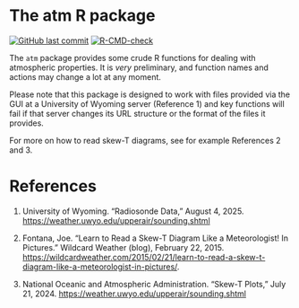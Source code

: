 # The atm R package

<!-- badges: start -->

[![GitHub last
commit](https://img.shields.io/github/last-commit/dankelley/atm)](https://img.shields.io/github/last-commit/dankelley/atm)
[![R-CMD-check](https://github.com/dankelley/atm/actions/workflows/R-CMD-check.yaml/badge.svg)](https://github.com/dankelley/atm/actions/workflows/R-CMD-check.yaml)
<!-- badges: end -->

The `atm` package provides some crude R functions for dealing with atmospheric
properties. It is *very* preliminary, and function names and actions may change
a lot at any moment.

Please note that this package is designed to work with files provided
via the GUI at a University of Wyoming server (Reference 1) and key
functions will fail if that server changes its URL structure or the
format of the files it provides.

For more on how to read skew-T diagrams, see for example References 2
and 3.

# References

1. University of Wyoming. “Radiosonde Data,” August 4, 2025.
<https://weather.uwyo.edu/upperair/sounding.shtml>

2. Fontana, Joe. “Learn to Read a Skew-T Diagram Like a Meteorologist!
   In Pictures.” Wildcard Weather (blog), February 22, 2015.
<https://wildcardweather.com/2015/02/21/learn-to-read-a-skew-t-diagram-like-a-meteorologist-in-pictures/>.

3. National Oceanic and Atmospheric Administration. “Skew-T Plots,”
   July 21, 2024. <https://weather.uwyo.edu/upperair/sounding.shtml>
